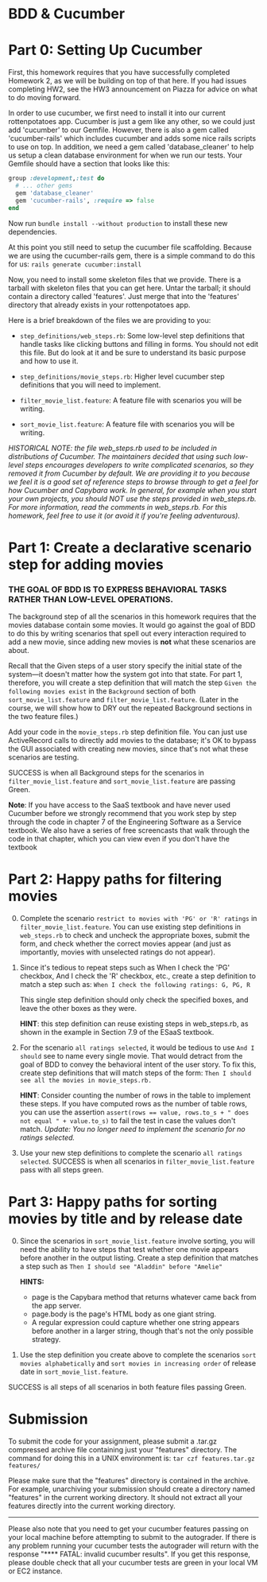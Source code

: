BDD & Cucumber
===========================================

# Part 0: Setting Up Cucumber

First, this homework requires that you have successfully completed Homework 2, as we will be building on top of that here.  If you had issues completing HW2, see the HW3 announcement on Piazza for advice on what to do moving forward.

In order to use cucumber, we first need to install it into our current rottenpotatoes app.  Cucumber is just a gem like any other, so we could just add 'cucumber' to our Gemfile.  However, there is also a gem called 'cucumber-rails' which includes cucumber and adds some nice rails scripts to use on top.  In addition, we need a gem called 'database_cleaner' to help us setup a clean database environment for when we run our tests.  Your Gemfile should have a section that looks like this:

```ruby
group :development,:test do
  # ... other gems
  gem 'database_cleaner'
  gem 'cucumber-rails', :require => false
end
```

Now run `bundle install --without production` to install these new dependencies.

At this point you still need to setup the cucumber file scaffolding.  Because we are using the cucumber-rails gem, there is a simple command to do this for us:   `rails generate cucumber:install`

Now, you need to install some skeleton files that we provide.  There is a tarball with skeleton files that you can get here. Untar the tarball; it should contain a directory called 'features'.  Just merge that into the 'features' directory that already exists in your rottenpotatoes app.

Here is a brief breakdown of the files we are providing to you:

* `step_definitions/web_steps.rb`: Some low-level step definitions that handle tasks like clicking buttons and filling in forms.  You should not edit this file. But do look at it and be sure to understand its basic purpose and how to use it.

* `step_definitions/movie_steps.rb`: Higher level cucumber step definitions that you will need to implement.

* `filter_movie_list.feature`: A feature file with scenarios you will be writing.

* `sort_movie_list.feature`: A feature file with scenarios you will be writing.

*HISTORICAL NOTE:  the file web_steps.rb used to be included in distributions of Cucumber.  The maintainers decided that using such low-level steps encourages developers to write complicated scenarios, so they removed it from Cucumber by default.  We are providing it to you because we feel it is a good set of reference steps to browse through to get a feel for how Cucumber and Capybara work.  In general, for example when you start your own projects, you should NOT use the steps provided in web_steps.rb.  For more information, read the comments in web_steps.rb.  For this homework, feel free to use it (or avoid it if you're feeling adventurous).*


# Part 1: Create a declarative scenario step for adding movies

### THE GOAL OF BDD IS TO EXPRESS BEHAVIORAL TASKS RATHER THAN LOW-LEVEL OPERATIONS.

The background step of all the scenarios in this homework requires that the movies database contain some movies. It would go against the goal of BDD to do this by writing scenarios that spell out every interaction required to add a new movie, since adding new movies is **not** what these scenarios are about.

Recall that the Given steps of a user story specify the initial state of the system—it doesn't matter how the system got into that state. For part 1, therefore, you will create a step definition that will match the step `Given the following movies exist` in the `Background` section of both `sort_movie_list.feature` and `filter_movie_list.feature`. (Later in the course, we will show how to DRY out the repeated Background sections in the two feature files.)

Add your code in the `movie_steps.rb` step definition file. You can just use ActiveRecord calls to directly add movies to the database; it's OK to bypass the GUI associated with creating new movies, since that's not what these scenarios are testing.

SUCCESS is when all Background steps for the scenarios in `filter_movie_list.feature` and `sort_movie_list.feature` are passing Green.

**Note**: If you have access to the SaaS textbook and have never used Cucumber before we strongly recommend that you work step by step through the code in chapter 7 of the Engineering Software as a Service textbook.  We also have a series of free screencasts that walk through the code in that chapter, which you can view even if you don't have the textbook


# Part 2: Happy paths for filtering movies

0. Complete the scenario `restrict to movies with 'PG' or 'R' ratings` in `filter_movie_list.feature`. You can use existing step definitions in `web_steps.rb` to check and uncheck the appropriate boxes, submit the form, and check whether the correct movies appear (and just as importantly, movies with unselected ratings do not appear).

0. Since it's tedious to repeat steps such as When I check the 'PG' checkbox, And I check the 'R' checkbox, etc., create a step definition to match a step such as:
`When I check the following ratings: G, PG, R`

   This single step definition should only check the specified boxes, and leave the other boxes as they were.

   **HINT**: this step definition can reuse existing steps in web_steps.rb, as shown in the example in Section 7.9 of the ESaaS textbook.

0. For the scenario `all ratings selected`, it would be tedious to use `And I should` see to name every single movie. That would detract from the goal of BDD to convey the behavioral intent of the user story. To fix this, create step definitions that will match steps of the form: 
`Then I should see all the movies in movie_steps.rb. `

   **HINT**: Consider counting the number of rows in the table to implement these steps. If you have computed rows as the number of table rows, you can use the assertion 
   `assert(rows == value, rows.to_s + " does not equal " + value.to_s)` 
   to fail the test in case the values don't match.
   *Update: You no longer need to implement the scenario for no ratings selected.*

0. Use your new step definitions to complete the scenario `all ratings selected`. SUCCESS is when all scenarios in `filter_movie_list.feature` pass with all steps green.


# Part 3: Happy paths for sorting movies by title and by release date

0. Since the scenarios in `sort_movie_list.feature` involve sorting, you will need the ability to have steps that test whether one movie appears before another in the output listing. Create a step definition that matches a step such as 
`Then I should see "Aladdin" before "Amelie"`

   **HINTS:**
   * page is the Capybara method that returns whatever came back from the app server.
   * page.body is the page's HTML body as one giant string.
   * A regular expression could capture whether one string appears before another in a larger string, though that's not the only possible strategy.

0. Use the step definition you create above to complete the scenarios `sort movies alphabetically` and `sort movies in increasing order` of release date in `sort_movie_list.feature`.

SUCCESS is all steps of all scenarios in both feature files passing Green.


# Submission

To submit the code for your assignment, please submit a .tar.gz compressed archive file containing just your "features" directory. The command for doing this in a UNIX environment is:
`tar czf features.tar.gz features/`

Please make sure that the "features" directory is contained in the archive. For example, unarchiving your submission should create a directory named "features" in the current working directory. It should not extract all your features directly into the current working directory.

---------------------------------------------------

Please also note that you need to get your cucumber features passing on your local machine before attempting to submit to the autograder. If there is any problem running your cucumber tests the autograder will return with the response "**** FATAL: invalid cucumber results". If you get this response, please double check that all your cucumber tests are green in your local VM or EC2 instance.
